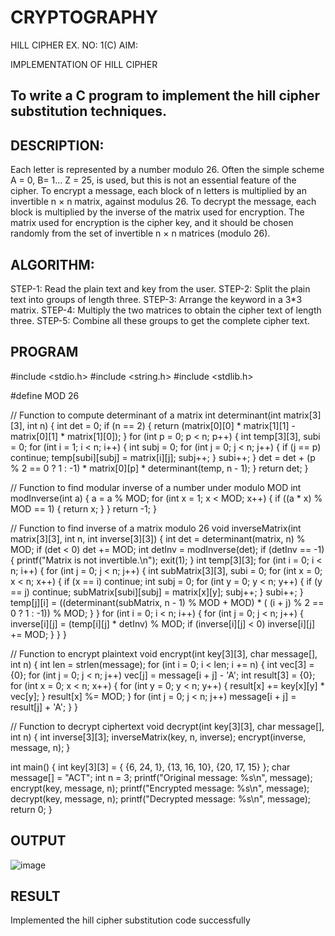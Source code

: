 # CRYPTOGRAPHY
HILL CIPHER
EX. NO: 1(C) AIM:
 

IMPLEMENTATION OF HILL CIPHER
 
## To write a C program to implement the hill cipher substitution techniques.

## DESCRIPTION:

Each letter is represented by a number modulo 26. Often the simple scheme A = 0, B= 1... Z = 25, is used, but this is not an essential feature of the cipher. To encrypt a message, each block of n letters is  multiplied by an invertible n × n matrix, against modulus 26. To decrypt the message, each block is multiplied by the inverse of the matrix used for encryption. The matrix used
 for encryption is the cipher key, and it should be chosen randomly from the set of invertible n × n matrices (modulo 26).


## ALGORITHM:

STEP-1: Read the plain text and key from the user. STEP-2: Split the plain text into groups of length three. STEP-3: Arrange the keyword in a 3*3 matrix.
STEP-4: Multiply the two matrices to obtain the cipher text of length three.
STEP-5: Combine all these groups to get the complete cipher text.

## PROGRAM 
#include <stdio.h>
#include <string.h>
#include <stdlib.h>

#define MOD 26

// Function to compute determinant of a matrix
int determinant(int matrix[3][3], int n) {
    int det = 0;
    if (n == 2) {
        return (matrix[0][0] * matrix[1][1] - matrix[0][1] * matrix[1][0]);
    }
    for (int p = 0; p < n; p++) {
        int temp[3][3], subi = 0;
        for (int i = 1; i < n; i++) {
            int subj = 0;
            for (int j = 0; j < n; j++) {
                if (j == p) continue;
                temp[subi][subj] = matrix[i][j];
                subj++;
            }
            subi++;
        }
        det = det + (p % 2 == 0 ? 1 : -1) * matrix[0][p] * determinant(temp, n - 1);
    }
    return det;
}

// Function to find modular inverse of a number under modulo MOD
int modInverse(int a) {
    a = a % MOD;
    for (int x = 1; x < MOD; x++) {
        if ((a * x) % MOD == 1) {
            return x;
        }
    }
    return -1;
}

// Function to find inverse of a matrix modulo 26
void inverseMatrix(int matrix[3][3], int n, int inverse[3][3]) {
    int det = determinant(matrix, n) % MOD;
    if (det < 0) det += MOD;
    int detInv = modInverse(det);
    if (detInv == -1) {
        printf("Matrix is not invertible.\n");
        exit(1);
    }
    int temp[3][3];
    for (int i = 0; i < n; i++) {
        for (int j = 0; j < n; j++) {
            int subMatrix[3][3], subi = 0;
            for (int x = 0; x < n; x++) {
                if (x == i) continue;
                int subj = 0;
                for (int y = 0; y < n; y++) {
                    if (y == j) continue;
                    subMatrix[subi][subj] = matrix[x][y];
                    subj++;
                }
                subi++;
            }
            temp[j][i] = ((determinant(subMatrix, n - 1) % MOD + MOD) * ( (i + j) % 2 == 0 ? 1 : -1)) % MOD;
        }
    }
    for (int i = 0; i < n; i++) {
        for (int j = 0; j < n; j++) {
            inverse[i][j] = (temp[i][j] * detInv) % MOD;
            if (inverse[i][j] < 0) inverse[i][j] += MOD;
        }
    }
}

// Function to encrypt plaintext
void encrypt(int key[3][3], char message[], int n) {
    int len = strlen(message);
    for (int i = 0; i < len; i += n) {
        int vec[3] = {0};
        for (int j = 0; j < n; j++) vec[j] = message[i + j] - 'A';
        int result[3] = {0};
        for (int x = 0; x < n; x++) {
            for (int y = 0; y < n; y++) {
                result[x] += key[x][y] * vec[y];
            }
            result[x] %= MOD;
        }
        for (int j = 0; j < n; j++) message[i + j] = result[j] + 'A';
    }
}

// Function to decrypt ciphertext
void decrypt(int key[3][3], char message[], int n) {
    int inverse[3][3];
    inverseMatrix(key, n, inverse);
    encrypt(inverse, message, n);
}

int main() {
    int key[3][3] = {
        {6, 24, 1},
        {13, 16, 10},
        {20, 17, 15}
    };
    char message[] = "ACT";
    int n = 3;
    printf("Original message: %s\n", message);
    encrypt(key, message, n);
    printf("Encrypted message: %s\n", message);
    decrypt(key, message, n);
    printf("Decrypted message: %s\n", message);
    return 0;
}

## OUTPUT

![image](https://github.com/user-attachments/assets/70a77116-dcfd-462f-8bd7-d17e42730a91)

## RESULT

Implemented the hill cipher substitution code successfully


